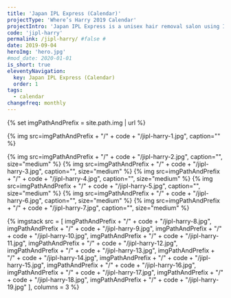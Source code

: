 ```yaml
---
title: 'Japan IPL Express (Calendar)'
projectType: 'Where’s Harry 2019 Calendar'
projectIntro: 'Japan IPL Express is a unisex hair removal salon using Intense Pulsed Light systems. They set themselves apart in the market by having No Appointments, No Packages, staying true to their motto by being “Simply Different”.<br><br>Harry, the Gorilla - Japan IPL Express mascot takes centre stage in 2019 calendar design. Inspired by the childhood’s puzzle book, ‘Where’s Waldo/Wally?’, illustrated Harry is lurking in the background, like that unwanted hair that need zapping. The calendar was later adapted to a monthly game on social platforms to bridge the physical and digital in branding.'
code: 'jipl-harry'
permalink: /jipl-harry/ #false #
date: 2019-09-04
heroImg: 'hero.jpg'
#mod_date: 2020-01-01
is_short: true
eleventyNavigation:
  key: Japan IPL Express (Calendar)
  order: 1
tags: 
  - calendar
changefreq: monthly
---
```

{% set imgPathAndPrefix = site.path.img | url %}

{% img src=imgPathAndPrefix + "/" + code + "/jipl-harry-1.jpg", caption="" %}

{% img src=imgPathAndPrefix + "/" + code + "/jipl-harry-2.jpg", caption="", size="medium" %}
{% img src=imgPathAndPrefix + "/" + code + "/jipl-harry-3.jpg", caption="", size="medium" %}
{% img src=imgPathAndPrefix + "/" + code + "/jipl-harry-4.jpg", caption="", size="medium" %}
{% img src=imgPathAndPrefix + "/" + code + "/jipl-harry-5.jpg", caption="", size="medium" %}
{% img src=imgPathAndPrefix + "/" + code + "/jipl-harry-6.jpg", caption="", size="medium" %}
{% img src=imgPathAndPrefix + "/" + code + "/jipl-harry-7.jpg", caption="", size="medium" %}

{% imgstack src = [
              imgPathAndPrefix + "/" + code + "/jipl-harry-8.jpg", 
              imgPathAndPrefix + "/" + code + "/jipl-harry-9.jpg", 
              imgPathAndPrefix + "/" + code + "/jipl-harry-10.jpg", 
              imgPathAndPrefix + "/" + code + "/jipl-harry-11.jpg", 
              imgPathAndPrefix + "/" + code + "/jipl-harry-12.jpg", 
              imgPathAndPrefix + "/" + code + "/jipl-harry-13.jpg",
              imgPathAndPrefix + "/" + code + "/jipl-harry-14.jpg",
              imgPathAndPrefix + "/" + code + "/jipl-harry-15.jpg",
              imgPathAndPrefix + "/" + code + "/jipl-harry-16.jpg",
              imgPathAndPrefix + "/" + code + "/jipl-harry-17.jpg",
              imgPathAndPrefix + "/" + code + "/jipl-harry-18.jpg",
              imgPathAndPrefix + "/" + code + "/jipl-harry-19.jpg"
            ],
            columns = 3
%}
